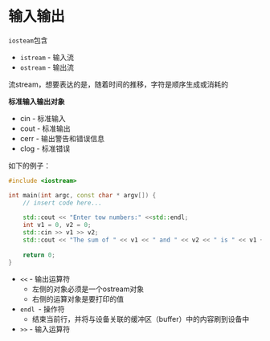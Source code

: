 # 输入输出

`iosteam`包含

+ `istream` - 输入流
+ `ostream` - 输出流

流stream，想要表达的是，随着时间的推移，字符是顺序生成或消耗的



**标准输入输出对象**

+ cin - 标准输入
+ cout - 标准输出
+ cerr - 输出警告和错误信息
+ clog - 标准错误



如下的例子：

```c++
#include <iostream>

int main(int argc, const char * argv[]) {
    // insert code here...
    
    std::cout << "Enter tow numbers:" <<std::endl;
    int v1 = 0, v2 = 0;
    std::cin >> v1 >> v2;
    std::cout << "The sum of " << v1 << " and " << v2 << " is " << v1 + v2 << std::endl;
    
    return 0;
}
```



+ `<<` - 输出运算符
  + 左侧的对象必须是一个ostream对象
  + 右侧的运算对象是要打印的值
+ `endl `- 操作符
  + 结束当前行，并将与设备关联的缓冲区（buffer）中的内容刷到设备中
+ `>>` - 输入运算符






